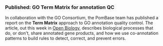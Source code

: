 ### Published: GO Term Matrix for annotation QC
<!-- pombase_flags: frontpage -->
<!-- newsfeed_thumbnail: go-term-matrix.png -->

In collaboration with the GO Consortium, the PomBase team has
published a report on the **Term Matrix** approach to GO annotation
quality control. The article, out this week in [Open
Biology](https://royalsocietypublishing.org/doi/10.1098/rsob.200149),
describes biological processes that do, or don't, share annotated gene
products, and how we use co-annotation patterns to build rules to
detect, correct, and prevent errors.

